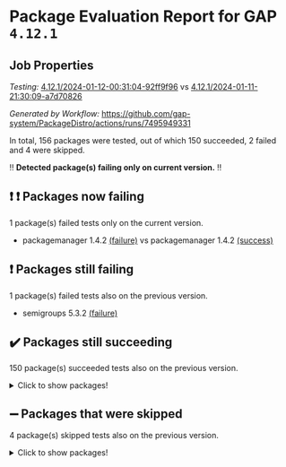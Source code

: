 # Package Evaluation Report for GAP `4.12.1`

## Job Properties

*Testing:* [4.12.1/2024-01-12-00:31:04-92ff9f96](https://github.com/gap-system/PackageDistro/blob/data/reports/4.12.1/2024-01-12-00:31:04-92ff9f96) vs [4.12.1/2024-01-11-21:30:09-a7d70826](https://github.com/gap-system/PackageDistro/blob/data/reports/4.12.1/2024-01-11-21:30:09-a7d70826)

*Generated by Workflow:* https://github.com/gap-system/PackageDistro/actions/runs/7495949331

In total, 156 packages were tested, out of which 150 succeeded, 2 failed and 4 were skipped.

:bangbang: **Detected package(s) failing only on current version.** :bangbang:

## :exclamation: :exclamation: Packages now failing

1 package(s) failed tests only on the current version.
- packagemanager 1.4.2 [(failure)](https://github.com/gap-system/PackageDistro/actions/runs/7495949331/job/20407578250) vs packagemanager 1.4.2 [(success)](https://github.com/gap-system/PackageDistro/actions/runs/7494440934/job/20402981149)

## :exclamation: Packages still failing

1 package(s) failed tests also on the previous version.
- semigroups 5.3.2 [(failure)](https://github.com/gap-system/PackageDistro/actions/runs/7495949331/job/20407582433)

## :heavy_check_mark: Packages still succeeding

150 package(s) succeeded tests also on the previous version.
<details><summary>Click to show packages!</summary>

- 4ti2interface 2023.02-04 [(success)](https://github.com/gap-system/PackageDistro/actions/runs/7495949331/job/20407551792)
- ace 5.6.2 [(success)](https://github.com/gap-system/PackageDistro/actions/runs/7495949331/job/20407551979)
- aclib 1.3.2 [(success)](https://github.com/gap-system/PackageDistro/actions/runs/7495949331/job/20407552151)
- agt 0.3.1 [(success)](https://github.com/gap-system/PackageDistro/actions/runs/7495949331/job/20407552309)
- alnuth 3.2.1 [(success)](https://github.com/gap-system/PackageDistro/actions/runs/7495949331/job/20407552503)
- anupq 3.3.0 [(success)](https://github.com/gap-system/PackageDistro/actions/runs/7495949331/job/20407552700)
- atlasrep 2.1.8 [(success)](https://github.com/gap-system/PackageDistro/actions/runs/7495949331/job/20407552881)
- autodoc 2023.06.19 [(success)](https://github.com/gap-system/PackageDistro/actions/runs/7495949331/job/20407555271)
- automata 1.15 [(success)](https://github.com/gap-system/PackageDistro/actions/runs/7495949331/job/20407555849)
- automgrp 1.3.2 [(success)](https://github.com/gap-system/PackageDistro/actions/runs/7495949331/job/20407556198)
- autpgrp 1.11 [(success)](https://github.com/gap-system/PackageDistro/actions/runs/7495949331/job/20407558591)
- cap 2024.01-03 [(success)](https://github.com/gap-system/PackageDistro/actions/runs/7495949331/job/20407558814)
- caratinterface 2.3.6 [(success)](https://github.com/gap-system/PackageDistro/actions/runs/7495949331/job/20407559053)
- cddinterface 2022.11.01 [(success)](https://github.com/gap-system/PackageDistro/actions/runs/7495949331/job/20407559219)
- circle 1.6.6 [(success)](https://github.com/gap-system/PackageDistro/actions/runs/7495949331/job/20407559380)
- classicpres 1.22 [(success)](https://github.com/gap-system/PackageDistro/actions/runs/7495949331/job/20407559591)
- cohomolo 1.6.11 [(success)](https://github.com/gap-system/PackageDistro/actions/runs/7495949331/job/20407559773)
- congruence 1.2.5 [(success)](https://github.com/gap-system/PackageDistro/actions/runs/7495949331/job/20407559934)
- corelg 1.56 [(success)](https://github.com/gap-system/PackageDistro/actions/runs/7495949331/job/20407560105)
- crime 1.6 [(success)](https://github.com/gap-system/PackageDistro/actions/runs/7495949331/job/20407560285)
- crisp 1.4.6 [(success)](https://github.com/gap-system/PackageDistro/actions/runs/7495949331/job/20407560516)
- crypting 0.10.4 [(success)](https://github.com/gap-system/PackageDistro/actions/runs/7495949331/job/20407560731)
- cryst 4.1.27 [(success)](https://github.com/gap-system/PackageDistro/actions/runs/7495949331/job/20407560900)
- crystcat 1.1.10 [(success)](https://github.com/gap-system/PackageDistro/actions/runs/7495949331/job/20407561107)
- ctbllib 1.3.7 [(success)](https://github.com/gap-system/PackageDistro/actions/runs/7495949331/job/20407561277)
- cubefree 1.19 [(success)](https://github.com/gap-system/PackageDistro/actions/runs/7495949331/job/20407561429)
- curlinterface 2.3.2 [(success)](https://github.com/gap-system/PackageDistro/actions/runs/7495949331/job/20407561600)
- cvec 2.8.1 [(success)](https://github.com/gap-system/PackageDistro/actions/runs/7495949331/job/20407561777)
- datastructures 0.3.0 [(success)](https://github.com/gap-system/PackageDistro/actions/runs/7495949331/job/20407561968)
- deepthought 1.0.6 [(success)](https://github.com/gap-system/PackageDistro/actions/runs/7495949331/job/20407562193)
- design 1.8 [(success)](https://github.com/gap-system/PackageDistro/actions/runs/7495949331/job/20407562407)
- difsets 2.3.1 [(success)](https://github.com/gap-system/PackageDistro/actions/runs/7495949331/job/20407562672)
- digraphs 1.6.3 [(success)](https://github.com/gap-system/PackageDistro/actions/runs/7495949331/job/20407562908)
- edim 1.3.7 [(success)](https://github.com/gap-system/PackageDistro/actions/runs/7495949331/job/20407563085)
- example 4.3.4 [(success)](https://github.com/gap-system/PackageDistro/actions/runs/7495949331/job/20407563271)
- examplesforhomalg 2023.10-01 [(success)](https://github.com/gap-system/PackageDistro/actions/runs/7495949331/job/20407563499)
- factint 1.6.3 [(success)](https://github.com/gap-system/PackageDistro/actions/runs/7495949331/job/20407563694)
- ferret 1.0.9 [(success)](https://github.com/gap-system/PackageDistro/actions/runs/7495949331/job/20407563922)
- fga 1.5.0 [(success)](https://github.com/gap-system/PackageDistro/actions/runs/7495949331/job/20407564081)
- fining 1.5.6 [(success)](https://github.com/gap-system/PackageDistro/actions/runs/7495949331/job/20407564329)
- float 1.0.4 [(success)](https://github.com/gap-system/PackageDistro/actions/runs/7495949331/job/20407564488)
- format 1.4.3 [(success)](https://github.com/gap-system/PackageDistro/actions/runs/7495949331/job/20407564665)
- forms 1.2.9 [(success)](https://github.com/gap-system/PackageDistro/actions/runs/7495949331/job/20407564840)
- fplsa 1.2.6 [(success)](https://github.com/gap-system/PackageDistro/actions/runs/7495949331/job/20407565058)
- fr 2.4.13 [(success)](https://github.com/gap-system/PackageDistro/actions/runs/7495949331/job/20407565228)
- francy 2.0.3 [(success)](https://github.com/gap-system/PackageDistro/actions/runs/7495949331/job/20407565497)
- fwtree 1.3 [(success)](https://github.com/gap-system/PackageDistro/actions/runs/7495949331/job/20407565739)
- gapdoc 1.6.6 [(success)](https://github.com/gap-system/PackageDistro/actions/runs/7495949331/job/20407565909)
- gauss 2023.02-04 [(success)](https://github.com/gap-system/PackageDistro/actions/runs/7495949331/job/20407566094)
- gaussforhomalg 2023.11-01 [(success)](https://github.com/gap-system/PackageDistro/actions/runs/7495949331/job/20407566299)
- gbnp 1.0.5 [(success)](https://github.com/gap-system/PackageDistro/actions/runs/7495949331/job/20407566541)
- generalizedmorphismsforcap 2023.08-02 [(success)](https://github.com/gap-system/PackageDistro/actions/runs/7495949331/job/20407566746)
- genss 1.6.8 [(success)](https://github.com/gap-system/PackageDistro/actions/runs/7495949331/job/20407566922)
- gradedmodules 2024.01-01 [(success)](https://github.com/gap-system/PackageDistro/actions/runs/7495949331/job/20407567051)
- gradedringforhomalg 2023.08-01 [(success)](https://github.com/gap-system/PackageDistro/actions/runs/7495949331/job/20407567238)
- grape 4.9.0 [(success)](https://github.com/gap-system/PackageDistro/actions/runs/7495949331/job/20407567449)
- groupoids 1.73 [(success)](https://github.com/gap-system/PackageDistro/actions/runs/7495949331/job/20407567642)
- grpconst 2.6.4 [(success)](https://github.com/gap-system/PackageDistro/actions/runs/7495949331/job/20407567816)
- guarana 0.96.3 [(success)](https://github.com/gap-system/PackageDistro/actions/runs/7495949331/job/20407567996)
- guava 3.18 [(success)](https://github.com/gap-system/PackageDistro/actions/runs/7495949331/job/20407568204)
- hap 1.61 [(success)](https://github.com/gap-system/PackageDistro/actions/runs/7495949331/job/20407568410)
- hapcryst 0.1.15 [(success)](https://github.com/gap-system/PackageDistro/actions/runs/7495949331/job/20407568668)
- hecke 1.5.3 [(success)](https://github.com/gap-system/PackageDistro/actions/runs/7495949331/job/20407568853)
- help 3.5 [(success)](https://github.com/gap-system/PackageDistro/actions/runs/7495949331/job/20407569109)
- homalg 2024.01-01 [(success)](https://github.com/gap-system/PackageDistro/actions/runs/7495949331/job/20407569311)
- homalgtocas 2023.11-01 [(success)](https://github.com/gap-system/PackageDistro/actions/runs/7495949331/job/20407569514)
- idrel 2.45 [(success)](https://github.com/gap-system/PackageDistro/actions/runs/7495949331/job/20407569737)
- images 1.3.1 [(success)](https://github.com/gap-system/PackageDistro/actions/runs/7495949331/job/20407569972)
- intpic 0.3.0 [(success)](https://github.com/gap-system/PackageDistro/actions/runs/7495949331/job/20407570188)
- io 4.8.2 [(success)](https://github.com/gap-system/PackageDistro/actions/runs/7495949331/job/20407570381)
- io_forhomalg 2023.02-04 [(success)](https://github.com/gap-system/PackageDistro/actions/runs/7495949331/job/20407570612)
- irredsol 1.4.4 [(success)](https://github.com/gap-system/PackageDistro/actions/runs/7495949331/job/20407570839)
- json 2.1.1 [(success)](https://github.com/gap-system/PackageDistro/actions/runs/7495949331/job/20407571096)
- jupyterkernel 1.5.0 [(success)](https://github.com/gap-system/PackageDistro/actions/runs/7495949331/job/20407571309)
- jupyterviz 1.5.6 [(success)](https://github.com/gap-system/PackageDistro/actions/runs/7495949331/job/20407571604)
- kan 1.36 [(success)](https://github.com/gap-system/PackageDistro/actions/runs/7495949331/job/20407571894)
- kbmag 1.5.11 [(success)](https://github.com/gap-system/PackageDistro/actions/runs/7495949331/job/20407572182)
- laguna 3.9.6 [(success)](https://github.com/gap-system/PackageDistro/actions/runs/7495949331/job/20407572434)
- liealgdb 2.2.1 [(success)](https://github.com/gap-system/PackageDistro/actions/runs/7495949331/job/20407572647)
- liepring 2.8 [(success)](https://github.com/gap-system/PackageDistro/actions/runs/7495949331/job/20407572944)
- liering 2.4.2 [(success)](https://github.com/gap-system/PackageDistro/actions/runs/7495949331/job/20407573150)
- linearalgebraforcap 2024.01-02 [(success)](https://github.com/gap-system/PackageDistro/actions/runs/7495949331/job/20407573427)
- localizeringforhomalg 2023.10-01 [(success)](https://github.com/gap-system/PackageDistro/actions/runs/7495949331/job/20407573668)
- loops 3.4.3 [(success)](https://github.com/gap-system/PackageDistro/actions/runs/7495949331/job/20407573877)
- lpres 1.0.3 [(success)](https://github.com/gap-system/PackageDistro/actions/runs/7495949331/job/20407574072)
- majoranaalgebras 1.5.1 [(success)](https://github.com/gap-system/PackageDistro/actions/runs/7495949331/job/20407574329)
- mapclass 1.4.6 [(success)](https://github.com/gap-system/PackageDistro/actions/runs/7495949331/job/20407574615)
- matgrp 0.70 [(success)](https://github.com/gap-system/PackageDistro/actions/runs/7495949331/job/20407574833)
- matricesforhomalg 2023.11-02 [(success)](https://github.com/gap-system/PackageDistro/actions/runs/7495949331/job/20407575107)
- modisom 2.5.4 [(success)](https://github.com/gap-system/PackageDistro/actions/runs/7495949331/job/20407575319)
- modulepresentationsforcap 2024.01-01 [(success)](https://github.com/gap-system/PackageDistro/actions/runs/7495949331/job/20407575587)
- modules 2024.01-01 [(success)](https://github.com/gap-system/PackageDistro/actions/runs/7495949331/job/20407575865)
- monoidalcategories 2024.01-01 [(success)](https://github.com/gap-system/PackageDistro/actions/runs/7495949331/job/20407576123)
- nconvex 2022.09-01 [(success)](https://github.com/gap-system/PackageDistro/actions/runs/7495949331/job/20407576336)
- nilmat 1.4.2 [(success)](https://github.com/gap-system/PackageDistro/actions/runs/7495949331/job/20407576566)
- nock 1.5 [(success)](https://github.com/gap-system/PackageDistro/actions/runs/7495949331/job/20407576816)
- normalizinterface 1.3.6 [(success)](https://github.com/gap-system/PackageDistro/actions/runs/7495949331/job/20407577124)
- nq 2.5.10 [(success)](https://github.com/gap-system/PackageDistro/actions/runs/7495949331/job/20407577337)
- numericalsgps 1.3.1 [(success)](https://github.com/gap-system/PackageDistro/actions/runs/7495949331/job/20407577539)
- openmath 11.5.3 [(success)](https://github.com/gap-system/PackageDistro/actions/runs/7495949331/job/20407577737)
- orb 4.9.0 [(success)](https://github.com/gap-system/PackageDistro/actions/runs/7495949331/job/20407578005)
- patternclass 2.4.3 [(success)](https://github.com/gap-system/PackageDistro/actions/runs/7495949331/job/20407578441)
- permut 2.0.5 [(success)](https://github.com/gap-system/PackageDistro/actions/runs/7495949331/job/20407578645)
- polenta 1.3.10 [(success)](https://github.com/gap-system/PackageDistro/actions/runs/7495949331/job/20407578829)
- polymaking 0.8.7 [(success)](https://github.com/gap-system/PackageDistro/actions/runs/7495949331/job/20407579077)
- primgrp 3.4.4 [(success)](https://github.com/gap-system/PackageDistro/actions/runs/7495949331/job/20407579285)
- profiling 2.5.4 [(success)](https://github.com/gap-system/PackageDistro/actions/runs/7495949331/job/20407579526)
- qpa 1.35 [(success)](https://github.com/gap-system/PackageDistro/actions/runs/7495949331/job/20407579786)
- quagroup 1.8.4 [(success)](https://github.com/gap-system/PackageDistro/actions/runs/7495949331/job/20407580015)
- radiroot 2.9 [(success)](https://github.com/gap-system/PackageDistro/actions/runs/7495949331/job/20407580178)
- rcwa 4.7.1 [(success)](https://github.com/gap-system/PackageDistro/actions/runs/7495949331/job/20407580395)
- rds 1.8 [(success)](https://github.com/gap-system/PackageDistro/actions/runs/7495949331/job/20407580650)
- recog 1.4.2 [(success)](https://github.com/gap-system/PackageDistro/actions/runs/7495949331/job/20407580909)
- repndecomp 1.3.0 [(success)](https://github.com/gap-system/PackageDistro/actions/runs/7495949331/job/20407581141)
- repsn 3.1.1 [(success)](https://github.com/gap-system/PackageDistro/actions/runs/7495949331/job/20407581358)
- resclasses 4.7.3 [(success)](https://github.com/gap-system/PackageDistro/actions/runs/7495949331/job/20407581608)
- ringsforhomalg 2023.11-02 [(success)](https://github.com/gap-system/PackageDistro/actions/runs/7495949331/job/20407581838)
- sco 2023.08-01 [(success)](https://github.com/gap-system/PackageDistro/actions/runs/7495949331/job/20407582046)
- scscp 2.4.1 [(success)](https://github.com/gap-system/PackageDistro/actions/runs/7495949331/job/20407582249)
- sglppow 2.3 [(success)](https://github.com/gap-system/PackageDistro/actions/runs/7495949331/job/20407582639)
- sgpviz 0.999.5 [(success)](https://github.com/gap-system/PackageDistro/actions/runs/7495949331/job/20407582845)
- simpcomp 2.1.14 [(success)](https://github.com/gap-system/PackageDistro/actions/runs/7495949331/job/20407583084)
- singular 2023.02.09 [(success)](https://github.com/gap-system/PackageDistro/actions/runs/7495949331/job/20407583313)
- sl2reps 1.1 [(success)](https://github.com/gap-system/PackageDistro/actions/runs/7495949331/job/20407583504)
- sla 1.5.3 [(success)](https://github.com/gap-system/PackageDistro/actions/runs/7495949331/job/20407583664)
- smallgrp 1.5.3 [(success)](https://github.com/gap-system/PackageDistro/actions/runs/7495949331/job/20407583857)
- smallsemi 0.6.13 [(success)](https://github.com/gap-system/PackageDistro/actions/runs/7495949331/job/20407584037)
- sonata 2.9.6 [(success)](https://github.com/gap-system/PackageDistro/actions/runs/7495949331/job/20407584282)
- sophus 1.27 [(success)](https://github.com/gap-system/PackageDistro/actions/runs/7495949331/job/20407584665)
- sotgrps 1.2 [(success)](https://github.com/gap-system/PackageDistro/actions/runs/7495949331/job/20407585153)
- spinsym 1.5.2 [(success)](https://github.com/gap-system/PackageDistro/actions/runs/7495949331/job/20407585332)
- standardff 1.0 [(success)](https://github.com/gap-system/PackageDistro/actions/runs/7495949331/job/20407585571)
- symbcompcc 1.3.2 [(success)](https://github.com/gap-system/PackageDistro/actions/runs/7495949331/job/20407588526)
- thelma 1.3 [(success)](https://github.com/gap-system/PackageDistro/actions/runs/7495949331/job/20407588834)
- tomlib 1.2.9 [(success)](https://github.com/gap-system/PackageDistro/actions/runs/7495949331/job/20407589007)
- toolsforhomalg 2023.11-01 [(success)](https://github.com/gap-system/PackageDistro/actions/runs/7495949331/job/20407589186)
- toric 1.9.5 [(success)](https://github.com/gap-system/PackageDistro/actions/runs/7495949331/job/20407589353)
- toricvarieties 2022.07.13 [(success)](https://github.com/gap-system/PackageDistro/actions/runs/7495949331/job/20407589563)
- transgrp 3.6.5 [(success)](https://github.com/gap-system/PackageDistro/actions/runs/7495949331/job/20407589809)
- ugaly 4.1.3 [(success)](https://github.com/gap-system/PackageDistro/actions/runs/7495949331/job/20407589994)
- unipot 1.5 [(success)](https://github.com/gap-system/PackageDistro/actions/runs/7495949331/job/20407590236)
- unitlib 4.2.0 [(success)](https://github.com/gap-system/PackageDistro/actions/runs/7495949331/job/20407590467)
- utils 0.84 [(success)](https://github.com/gap-system/PackageDistro/actions/runs/7495949331/job/20407590662)
- uuid 0.7 [(success)](https://github.com/gap-system/PackageDistro/actions/runs/7495949331/job/20407590821)
- walrus 0.9991 [(success)](https://github.com/gap-system/PackageDistro/actions/runs/7495949331/job/20407591003)
- wedderga 4.10.4 [(success)](https://github.com/gap-system/PackageDistro/actions/runs/7495949331/job/20407591235)
- xmod 2.91 [(success)](https://github.com/gap-system/PackageDistro/actions/runs/7495949331/job/20407591399)
- xmodalg 1.23 [(success)](https://github.com/gap-system/PackageDistro/actions/runs/7495949331/job/20407591551)
- yangbaxter 0.10.3 [(success)](https://github.com/gap-system/PackageDistro/actions/runs/7495949331/job/20407591732)
- zeromqinterface 0.14 [(success)](https://github.com/gap-system/PackageDistro/actions/runs/7495949331/job/20407591949)
</details>

## :heavy_minus_sign: Packages that were skipped

4 package(s) skipped tests also on the previous version.
<details><summary>Click to show packages!</summary>

- browse 1.8.21 [(skipped)](https://github.com/gap-system/PackageDistro/actions/runs/7495949331/job/20407055788)
- itc 1.5.1 [(skipped)](https://github.com/gap-system/PackageDistro/actions/runs/7495949331/job/20407055788)
- polycyclic 2.16 [(skipped)](https://github.com/gap-system/PackageDistro/actions/runs/7495949331/job/20407055788)
- xgap 4.31 [(skipped)](https://github.com/gap-system/PackageDistro/actions/runs/7495949331/job/20407055788)
</details>

